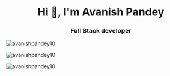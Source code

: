 <h1 align="center">Hi 👋, I'm Avanish Pandey</h1>
<h3 align="center">Full Stack developer</h3>

<p align="left"> <img src="https://komarev.com/ghpvc/?username=avanishpandey10&label=Profile%20views&color=0e75b6&style=flat" alt="avanishpandey10" /> </p>

<p><img align="center" src="https://github-readme-stats.vercel.app/api/top-langs?username=avanishpandey10&show_icons=true&locale=en&layout=compact" alt="avanishpandey10" /></p>

<p><img align="center" src="https://github-readme-streak-stats.herokuapp.com/?user=avanishpandey10&" alt="avanishpandey10" /></p>
